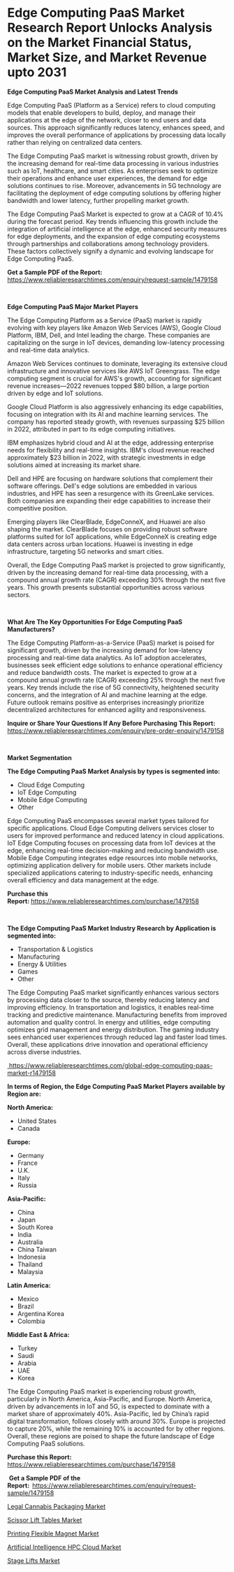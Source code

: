 <p><h1>Edge Computing PaaS Market Research Report Unlocks Analysis on the Market Financial Status, Market Size, and Market Revenue upto 2031</h1></p><p><strong>Edge Computing PaaS Market Analysis and Latest Trends</strong></p>
<p><p>Edge Computing PaaS (Platform as a Service) refers to cloud computing models that enable developers to build, deploy, and manage their applications at the edge of the network, closer to end users and data sources. This approach significantly reduces latency, enhances speed, and improves the overall performance of applications by processing data locally rather than relying on centralized data centers.</p><p>The Edge Computing PaaS market is witnessing robust growth, driven by the increasing demand for real-time data processing in various industries such as IoT, healthcare, and smart cities. As enterprises seek to optimize their operations and enhance user experiences, the demand for edge solutions continues to rise. Moreover, advancements in 5G technology are facilitating the deployment of edge computing solutions by offering higher bandwidth and lower latency, further propelling market growth.</p><p>The Edge Computing PaaS Market is expected to grow at a CAGR of 10.4% during the forecast period. Key trends influencing this growth include the integration of artificial intelligence at the edge, enhanced security measures for edge deployments, and the expansion of edge computing ecosystems through partnerships and collaborations among technology providers. These factors collectively signify a dynamic and evolving landscape for Edge Computing PaaS.</p></p>
<p><strong>Get a Sample PDF of the Report:&nbsp;</strong> <a href="https://www.reliableresearchtimes.com/enquiry/request-sample/1479158?utm_campaign=1266&utm_medium=2&utm_source=Github&utm_content=ia&utm_term=28092024&utm_id=edge-computing-paas">https://www.reliableresearchtimes.com/enquiry/request-sample/1479158</a></p>
<p>&nbsp;</p>
<p><strong>Edge Computing PaaS Major Market Players</strong></p>
<p><p>The Edge Computing Platform as a Service (PaaS) market is rapidly evolving with key players like Amazon Web Services (AWS), Google Cloud Platform, IBM, Dell, and Intel leading the charge. These companies are capitalizing on the surge in IoT devices, demanding low-latency processing and real-time data analytics.</p><p>Amazon Web Services continues to dominate, leveraging its extensive cloud infrastructure and innovative services like AWS IoT Greengrass. The edge computing segment is crucial for AWS's growth, accounting for significant revenue increases—2022 revenues topped $80 billion, a large portion driven by edge and IoT solutions.</p><p>Google Cloud Platform is also aggressively enhancing its edge capabilities, focusing on integration with its AI and machine learning services. The company has reported steady growth, with revenues surpassing $25 billion in 2022, attributed in part to its edge computing initiatives.</p><p>IBM emphasizes hybrid cloud and AI at the edge, addressing enterprise needs for flexibility and real-time insights. IBM's cloud revenue reached approximately $23 billion in 2022, with strategic investments in edge solutions aimed at increasing its market share.</p><p>Dell and HPE are focusing on hardware solutions that complement their software offerings. Dell's edge solutions are embedded in various industries, and HPE has seen a resurgence with its GreenLake services. Both companies are expanding their edge capabilities to increase their competitive position.</p><p>Emerging players like ClearBlade, EdgeConneX, and Huawei are also shaping the market. ClearBlade focuses on providing robust software platforms suited for IoT applications, while EdgeConneX is creating edge data centers across urban locations. Huawei is investing in edge infrastructure, targeting 5G networks and smart cities.</p><p>Overall, the Edge Computing PaaS market is projected to grow significantly, driven by the increasing demand for real-time data processing, with a compound annual growth rate (CAGR) exceeding 30% through the next five years. This growth presents substantial opportunities across various sectors.</p></p>
<p>&nbsp;</p>
<p><strong>What Are The Key Opportunities For Edge Computing PaaS Manufacturers?</strong></p>
<p><p>The Edge Computing Platform-as-a-Service (PaaS) market is poised for significant growth, driven by the increasing demand for low-latency processing and real-time data analytics. As IoT adoption accelerates, businesses seek efficient edge solutions to enhance operational efficiency and reduce bandwidth costs. The market is expected to grow at a compound annual growth rate (CAGR) exceeding 25% through the next five years. Key trends include the rise of 5G connectivity, heightened security concerns, and the integration of AI and machine learning at the edge. Future outlook remains positive as enterprises increasingly prioritize decentralized architectures for enhanced agility and responsiveness.</p></p>
<p><strong>Inquire or Share Your Questions If Any Before Purchasing This Report:</strong> <a href="https://www.reliableresearchtimes.com/enquiry/pre-order-enquiry/1479158?utm_campaign=1266&utm_medium=2&utm_source=Github&utm_content=ia&utm_term=28092024&utm_id=edge-computing-paas">https://www.reliableresearchtimes.com/enquiry/pre-order-enquiry/1479158</a></p>
<p>&nbsp;</p>
<p><strong>Market Segmentation</strong></p>
<p><strong>The Edge Computing PaaS Market Analysis by types is segmented into:</strong></p>
<p><ul><li>Cloud Edge Computing</li><li>IoT Edge Computing</li><li>Mobile Edge Computing</li><li>Other</li></ul></p>
<p><p>Edge Computing PaaS encompasses several market types tailored for specific applications. Cloud Edge Computing delivers services closer to users for improved performance and reduced latency in cloud applications. IoT Edge Computing focuses on processing data from IoT devices at the edge, enhancing real-time decision-making and reducing bandwidth use. Mobile Edge Computing integrates edge resources into mobile networks, optimizing application delivery for mobile users. Other markets include specialized applications catering to industry-specific needs, enhancing overall efficiency and data management at the edge.</p></p>
<p><strong>Purchase this Report:&nbsp;</strong><a href="https://www.reliableresearchtimes.com/purchase/1479158?utm_campaign=1266&utm_medium=2&utm_source=Github&utm_content=ia&utm_term=28092024&utm_id=edge-computing-paas">https://www.reliableresearchtimes.com/purchase/1479158</a></p>
<p>&nbsp;</p>
<p><strong>The Edge Computing PaaS Market Industry Research by Application is segmented into:</strong></p>
<p><ul><li>Transportation & Logistics</li><li>Manufacturing</li><li>Energy & Utilities</li><li>Games</li><li>Other</li></ul></p>
<p><p>The Edge Computing PaaS market significantly enhances various sectors by processing data closer to the source, thereby reducing latency and improving efficiency. In transportation and logistics, it enables real-time tracking and predictive maintenance. Manufacturing benefits from improved automation and quality control. In energy and utilities, edge computing optimizes grid management and energy distribution. The gaming industry sees enhanced user experiences through reduced lag and faster load times. Overall, these applications drive innovation and operational efficiency across diverse industries.</p></p>
<p><a href="https://www.reliableresearchtimes.com/global-edge-computing-paas-market-r1479158?utm_campaign=1266&utm_medium=2&utm_source=Github&utm_content=ia&utm_term=28092024&utm_id=edge-computing-paas">&nbsp;https://www.reliableresearchtimes.com/global-edge-computing-paas-market-r1479158</a></p>
<p><strong>In terms of Region, the Edge Computing PaaS Market Players available by Region are:</strong></p>
<p>
    <p> <strong> North America: </strong>
        <ul>
            <li>United States</li>
            <li>Canada</li>
        </ul>
        </p> 
    <p> <strong> Europe: </strong>
        <ul>
            <li>Germany</li>
            <li>France</li>
            <li>U.K.</li>
            <li>Italy</li>
            <li>Russia</li>
        </ul>
        </p> 
    <p> <strong> Asia-Pacific: </strong>
        <ul>
            <li>China</li>
            <li>Japan</li>
            <li>South Korea</li>
            <li>India</li>
            <li>Australia</li>
            <li>China Taiwan</li>
            <li>Indonesia</li>
            <li>Thailand</li>
            <li>Malaysia</li>
        </ul>
        </p> 
    <p> <strong> Latin America: </strong>
        <ul>
            <li>Mexico</li>
            <li>Brazil</li>
            <li>Argentina Korea</li>
            <li>Colombia</li>
        </ul>
        </p> 
    <p> <strong> Middle East & Africa: </strong>
        <ul>
            <li>Turkey</li>
            <li>Saudi</li>
            <li>Arabia</li>
            <li>UAE</li>
            <li>Korea</li>
        </ul>
    </p>
    </p>
<p><p>The Edge Computing PaaS market is experiencing robust growth, particularly in North America, Asia-Pacific, and Europe. North America, driven by advancements in IoT and 5G, is expected to dominate with a market share of approximately 40%. Asia-Pacific, led by China’s rapid digital transformation, follows closely with around 30%. Europe is projected to capture 20%, while the remaining 10% is accounted for by other regions. Overall, these regions are poised to shape the future landscape of Edge Computing PaaS solutions.</p></p>
<p><strong>Purchase this Report: </strong><a href="https://www.reliableresearchtimes.com/purchase/1479158?utm_campaign=1266&utm_medium=2&utm_source=Github&utm_content=ia&utm_term=28092024&utm_id=edge-computing-paas">https://www.reliableresearchtimes.com/purchase/1479158</a></p>
<p>&nbsp;<strong>Get a Sample PDF of the Report:&nbsp;&nbsp;</strong><a href="https://www.reliableresearchtimes.com/enquiry/request-sample/1479158?utm_campaign=1266&utm_medium=2&utm_source=Github&utm_content=ia&utm_term=28092024&utm_id=edge-computing-paas">https://www.reliableresearchtimes.com/enquiry/request-sample/1479158</a></p>
<p><strong></strong></p>
<p><p><a href="https://github.com/globismark/Market-Research-Report-List-5/blob/main/legal-cannabis-packaging-market.md?utm_campaign=1266&utm_medium=2&utm_source=Github&utm_content=ia&utm_term=28092024&utm_id=edge-computing-paas">Legal Cannabis Packaging Market</a></p><p><a href="https://www.linkedin.com/pulse/global-scissor-lift-tables-market-share-growth-opportunities-xgcfe?trackingId=eH4jToQ4R3Gi1NP2mgxbCw%3D%3D&utm_campaign=1266&utm_medium=2&utm_source=Github&utm_content=ia&utm_term=28092024&utm_id=edge-computing-paas">Scissor Lift Tables Market</a></p><p><a href="https://issuu.com/reportprime-2/docs/printing-flexible-magnet-market-siz_d326e2033607c6?utm_campaign=1266&utm_medium=2&utm_source=Github&utm_content=ia&utm_term=28092024&utm_id=edge-computing-paas">Printing Flexible Magnet Market</a></p><p><a href="https://issuu.com/reportprime-2/docs/artificial-intelligence-hpc-cloud-m_d40c4a6a62cad9?utm_campaign=1266&utm_medium=2&utm_source=Github&utm_content=ia&utm_term=28092024&utm_id=edge-computing-paas">Artificial Intelligence HPC Cloud Market</a></p><p><a href="https://www.linkedin.com/pulse/global-stage-lifts-market-analysis-key-trends-future-projections-jsn0c?trackingId=PpPw3FneTZK0teLG2q1yTw%3D%3D&utm_campaign=1266&utm_medium=2&utm_source=Github&utm_content=ia&utm_term=28092024&utm_id=edge-computing-paas">Stage Lifts Market</a></p></p>
